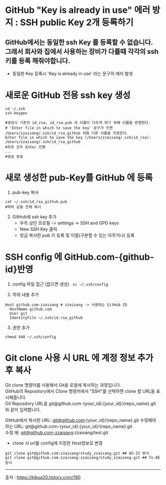 # GitHub "Key is already in use" 에러 방지 : SSH public Key 2개 등록하기

GitHub에서는 동일한 ssh Key 를 등록할 수 없습니다. \
그래서 회사와 집에서 사용하는 장비가 다를때 각각의 ssh키를 등록 해줘야합니다.
---

- 동일한 Key 등록시 'Key is already in use' 라는 문구의 에러 발생


# 새로운 GitHub 전용 ssh key 생성

```shell
cd ~/.ssh
ssh-keygen

#생성시 기존의 id_rsa, id_rsa.pub 과 이름이 다르게 하기 위해 이름을 변경한다.
# 'Enter file in which to save the key' 문구가 뜨면 /Users/zzaisang/.ssh/id_rsa_github 처럼 다른 이름을 지정한다. 
Enter file in which to save the key (/Users/zzaisang/.ssh/id_rsa): /Users/zzaisang/.ssh/id_rsa_github
#추후 모두 Enter 진행
...
#생성 완료
```

# 새로 생성한 pub-Key를 GitHub 에 등록

1. pub-key 복사
```shell
cat ~/.ssh/id_rsa_github.pub
#하위 값들 전체 복사
```

2. GitHub에 ssh key 추가
   - 우측 상단 프로필 -> settings -> SSH and GPG keys 
   - New SSH Key 클릭
   - 방금 복사한 pub 키 등록 및 이름(구분할 수 있는 아무거나) 등록

# SSH config 에 GitHub.com-{github-id}반영
1. config 파일 접근 (없으면 생성)
``` vi ~/.ssh/config```

2. 하위 내용 추가
```shell
Host github.com-zzaisang # zzaisang -> 사용하는 GitHub ID
  HostName github.com
  User git
  IdentityFile ~/.ssh/id_rsa_github
```

3. 권한 추가
```shell
chmod 440 ~/.ssh/config 
```

# Git clone 사용 시 URL 에 계정 정보 추가 후 복사

Git clone 명령어를 사용해서 Git을 로컬에 복사하는 과정입니다.\
GitHub의 Repository에서 Clone 명령어에서 "SSH"를 선택하면 clone 할 URL을 표시해줍니다.\
Git Repository URL을  git@github.com-{your_id}:{your_id}/{repo_name}.git 와 같이 입력합니다.

GitHub에서 복사한 URL: git@github.com:{your_id}/{repo_name}.git
수정해야 하는 URL:  git@github.com-{your_id}:{your_id}/{repo_name}.git  
수정 예:  git@github.com-zzaisang:zzaisang/test.git

- clone 시 url를 config에 지정한 Host정보로 변경
````shell
git clone git@github.com:zzaisang/study_zzaisang.git ## AS-IS 방식
git clone git@github.com-zzaisang:zzaisang/study_zzaisang.git ## To-BE 방식
````


---
출처 : https://kibua20.tistory.com/190